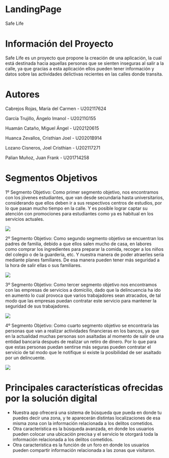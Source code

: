 # LandingPage
Safe Life 

# Información del Proyecto
Safe Life es un proyecto que propone la creación de una aplicación, la cual está destinada hacia aquellas personas que se sienten inseguras al salir a la calle, ya que gracias a esta aplicación ellos pueden tener información y datos sobre las actividades delictivas recientes en las calles donde transita. 

# Autores
Cabrejos Rojas, María del Carmen - U202117624

García Trujillo, Ángelo Imanol - U20211G155

Huamán Cataño, Miguel Ángel - U202120615

Huanca Zevallos, Cristhian Joel - U20201B914

Lozano Cisneros, Joel Cristhian - U202117271

Palian Muñoz, Juan Frank - U201714258

# Segmentos Objetivos
1º Segmento Objetivo:
Como primer segmento objetivo, nos encontramos con los jóvenes estudiantes, que van desde secundaria hasta universitarios, considerando que ellos deben ir a sus respectivos centros de estudios, por lo que pasan mucho tiempo en la calle. Y es posible lograr captar su atención con promociones para estudiantes como ya es habitual en los servicios actuales.

![](https://w7.pngwing.com/pngs/889/18/png-transparent-male-and-female-cartoon-college-students-the-man-woman-college-students-thumbnail.png)

2º Segmento Objetivo:
Como segundo segmento objetivo se encuentran los padres de familia, debido a que ellos salen mucho de casa, en labores como comprar los ingredientes para preparar la comida, recoger a los niños del colegio o de la guardería, etc. Y nuestra manera de poder atraerles sería mediante planes familiares. De esa manera pueden tener más seguridad a la hora de salir ellas o sus familiares.

![](https://img.freepik.com/vector-gratis/diseno-plano-dia-internacional-concepto-familia_23-2148492790.jpg?w=360)

3º Segmento Objetivo:
Como tercer segmento objetivo nos encontramos con las empresas de servicios a domicilio, dado que la delincuencia ha ido en aumento lo cual provoca que varios trabajadores sean atracados, de tal modo que las empresas puedan contratar este servicio para mantener la seguridad de sus trabajadores.

![](https://images.vexels.com/media/users/3/199964/isolated/preview/ae782cab8ae7e722febb5869c09574cc-feliz-personaje-de-repartidor.png)

4º Segmento Objetivo:
Como cuarto segmento objetivo se encontraría las personas que van a realizar actividades financieras en los bancos, ya que en la actualidad muchas personas son asaltadas al momento de salir de una entidad bancaria después de realizar un retiro de dinero. Por lo que para que estas personas puedan sentirse más seguras pueden contratar el servicio de tal modo que le notifique si existe la posibilidad de ser asaltado por un delincuente.

![](https://png.pngtree.com/png-vector/20190130/ourlarge/pngtree-cartoon-bank-high-rise-building-elements-managementbankbluebuildingdesign-element-png-image_654272.jpg)

# Principales características ofrecidas por la solución digital 
* Nuestra app ofrecerá una sistema de búsqueda que pueda en donde tu puedes decir una zona, y te aparecerán distintas localizaciones de esa misma zona con la información relacionada a los delitos cometidos.
* Otra característica es la búsqueda avanzada, en donde los usuarios pueden colocar una ubicación precisa y el servicio te otorgará toda la información relacionada a los delitos cometidos.
* Otra característica es la función de un foro en donde los usuarios pueden compartir información relacionada a las zonas que visitaron.
